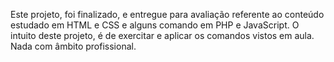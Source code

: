 Este projeto, foi finalizado, e entregue para avaliação referente ao conteúdo estudado
em HTML e CSS e alguns comando em PHP e JavaScript. O intuito deste projeto, é de exercitar e aplicar os comandos vistos em aula. Nada com âmbito profissional.